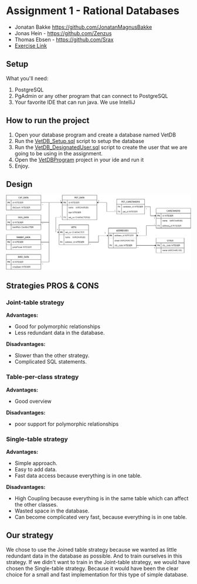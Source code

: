 # Assignment 1 - Rational Databases
- Jonatan Bakke https://github.com/JonatanMagnusBakke
- Jonas Hein - https://github.com/Zenzus
- Thomas Ebsen - https://github.com/Srax 
- [Exercise Link](misc/Assignment.pfd)


## Setup
What you'll need:
1. PostgreSQL
2. PgAdmin or any other program that can connect to PostgreSQL
3. Your favorite IDE that can run java. We use IntelliJ

## How to run the project
1. Open your database program and create a database named VetDB
2. Run the [VetDB_Setup.sql](scripts/VetDB_Setup.sql) script to setup the database
3. Run the [VetDB_DesignatedUser.sql](scripts/VetDB_DesignatedUser.sql) script to create the user that we are going to be using in the assignment.
4. Open the [VetDBProgram](VetDBProgram) project in your ide and run it
5. Enjoy.

## Design
<img src="misc/ERD.png">

## Strategies PROS & CONS
### Joint-table strategy
**Advantages:**
* Good for polymorphic relationships
* Less redundant data in the database.  

**Disadvantages:**
* Slower than the other strategy.
* Complicated SQL statements.  

### Table-per-class strategy
**Advantages:**
* Good overview

**Disadvantages:**
* poor support for polymorphic relationships  

### Single-table strategy
**Advantages:**
* Simple approach.
* Easy to add data.
* Fast data access because everything is in one table.

**Disadvantages:**
* High Coupling because everything is in the same table which can affect the other classes.
* Wasted space in the database.
* Can become complicated very fast, because everything is in one table.  

## Our strategy
We chose to use the Joined table strategy because we wanted as little redundant data in the database as possible. And to train ourselves in this strategy. If we didn't want to train in the Joint-table strategy, we would have chosen the Single-table strategy. Because it would have been the clear choice for a small and fast implementation for this type of simple database.

